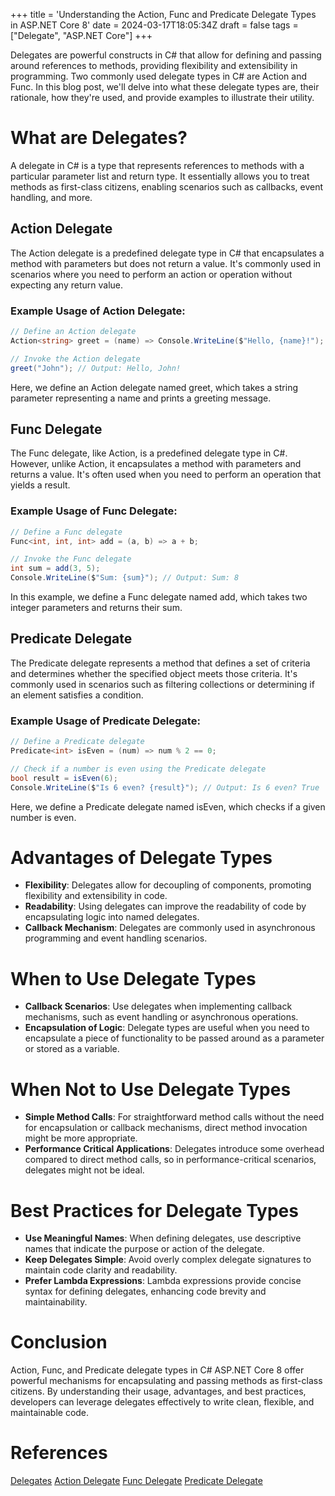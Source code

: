 +++
title = 'Understanding the Action, Func and Predicate Delegate Types in ASP.NET Core 8'
date = 2024-03-17T18:05:34Z
draft = false
tags = ["Delegate", "ASP.NET Core"]
+++

Delegates are powerful constructs in C# that allow for defining and passing around references to methods, providing flexibility and extensibility in programming. Two commonly used delegate types in C# are Action and Func. In this blog post, we'll delve into what these delegate types are, their rationale, how they're used, and provide examples to illustrate their utility.

# What are Delegates?

A delegate in C# is a type that represents references to methods with a particular parameter list and return type. It essentially allows you to treat methods as first-class citizens, enabling scenarios such as callbacks, event handling, and more.

## Action Delegate

The Action delegate is a predefined delegate type in C# that encapsulates a method with parameters but does not return a value. It's commonly used in scenarios where you need to perform an action or operation without expecting any return value.

### Example Usage of Action Delegate:

```csharp
// Define an Action delegate
Action<string> greet = (name) => Console.WriteLine($"Hello, {name}!");

// Invoke the Action delegate
greet("John"); // Output: Hello, John!
```

Here, we define an Action delegate named greet, which takes a string parameter representing a name and prints a greeting message.

## Func Delegate

The Func delegate, like Action, is a predefined delegate type in C#. However, unlike Action, it encapsulates a method with parameters and returns a value. It's often used when you need to perform an operation that yields a result.

### Example Usage of Func Delegate:

```csharp
// Define a Func delegate
Func<int, int, int> add = (a, b) => a + b;

// Invoke the Func delegate
int sum = add(3, 5);
Console.WriteLine($"Sum: {sum}"); // Output: Sum: 8
```

In this example, we define a Func delegate named add, which takes two integer parameters and returns their sum.

## Predicate Delegate

The Predicate delegate represents a method that defines a set of criteria and determines whether the specified object meets those criteria. It's commonly used in scenarios such as filtering collections or determining if an element satisfies a condition.

### Example Usage of Predicate Delegate:

```csharp
// Define a Predicate delegate
Predicate<int> isEven = (num) => num % 2 == 0;

// Check if a number is even using the Predicate delegate
bool result = isEven(6);
Console.WriteLine($"Is 6 even? {result}"); // Output: Is 6 even? True
```

Here, we define a Predicate delegate named isEven, which checks if a given number is even.

# Advantages of Delegate Types

- **Flexibility**: Delegates allow for decoupling of components, promoting flexibility and extensibility in code.
- **Readability**: Using delegates can improve the readability of code by encapsulating logic into named delegates.
- **Callback Mechanism**: Delegates are commonly used in asynchronous programming and event handling scenarios.

# When to Use Delegate Types

- **Callback Scenarios**: Use delegates when implementing callback mechanisms, such as event handling or asynchronous operations.
- **Encapsulation of Logic**: Delegate types are useful when you need to encapsulate a piece of functionality to be passed around as a parameter or stored as a variable.

# When Not to Use Delegate Types

- **Simple Method Calls**: For straightforward method calls without the need for encapsulation or callback mechanisms, direct method invocation might be more appropriate.
- **Performance Critical Applications**: Delegates introduce some overhead compared to direct method calls, so in performance-critical scenarios, delegates might not be ideal.

# Best Practices for Delegate Types

- **Use Meaningful Names**: When defining delegates, use descriptive names that indicate the purpose or action of the delegate.
- **Keep Delegates Simple**: Avoid overly complex delegate signatures to maintain code clarity and readability.
- **Prefer Lambda Expressions**: Lambda expressions provide concise syntax for defining delegates, enhancing code brevity and maintainability.

# Conclusion

Action, Func, and Predicate delegate types in C# ASP.NET Core 8 offer powerful mechanisms for encapsulating and passing methods as first-class citizens. By understanding their usage, advantages, and best practices, developers can leverage delegates effectively to write clean, flexible, and maintainable code.

# References

[Delegates](https://learn.microsoft.com/en-us/dotnet/csharp/programming-guide/delegates/using-delegates)
[Action Delegate](https://learn.microsoft.com/en-us/dotnet/api/system.action-1?view=net-8.0)
[Func Delegate](https://learn.microsoft.com/en-us/dotnet/api/system.func-2?view=net-8.0)
[Predicate Delegate](https://learn.microsoft.com/en-us/dotnet/api/system.predicate-1?view=net-8.0)
